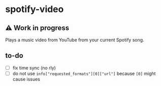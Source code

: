 # spotify-video
## :warning: Work in progress
Plays a music video from YouTube from your current Spotify song.

## to-do
* [ ] fix time sync (no rly)
* [ ] do not use `info["requested_formats"][0]["url"]` because `[0]` might cause issues